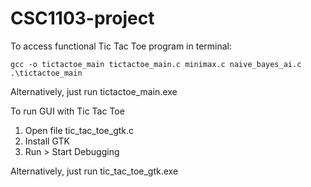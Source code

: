 # CSC1103-project

To access functional Tic Tac Toe program in terminal:
```shell
gcc -o tictactoe_main tictactoe_main.c minimax.c naive_bayes_ai.c
.\tictactoe_main
```
Alternatively, just run tictactoe_main.exe

To run GUI with Tic Tac Toe
1) Open file tic_tac_toe_gtk.c
2) Install GTK
3) Run > Start Debugging

Alternatively, just run tic_tac_toe_gtk.exe
